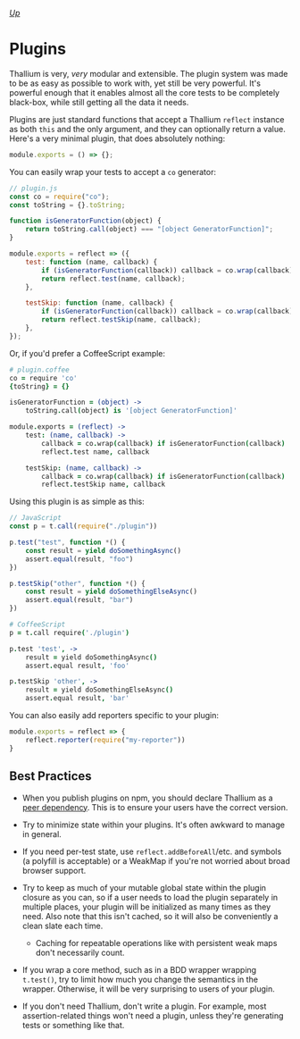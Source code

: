 *[Up](./README.md)*

# Plugins

Thallium is very, *very* modular and extensible. The plugin system was made to be as easy as possible to work with, yet still be very powerful. It's powerful enough that it enables almost all the core tests to be completely black-box, while still getting all the data it needs.

Plugins are just standard functions that accept a Thallium `reflect` instance as both `this` and the only argument, and they can optionally return a value. Here's a very minimal plugin, that does absolutely nothing:

```js
module.exports = () => {};
```

You can easily wrap your tests to accept a `co` generator:

```js
// plugin.js
const co = require("co");
const toString = {}.toString;

function isGeneratorFunction(object) {
    return toString.call(object) === "[object GeneratorFunction]";
}

module.exports = reflect => ({
    test: function (name, callback) {
        if (isGeneratorFunction(callback)) callback = co.wrap(callback);
        return reflect.test(name, callback);
    },

    testSkip: function (name, callback) {
        if (isGeneratorFunction(callback)) callback = co.wrap(callback);
        return reflect.testSkip(name, callback);
    },
});
```

Or, if you'd prefer a CoffeeScript example:

```coffee
# plugin.coffee
co = require 'co'
{toString} = {}

isGeneratorFunction = (object) ->
    toString.call(object) is '[object GeneratorFunction]'

module.exports = (reflect) ->
    test: (name, callback) ->
        callback = co.wrap(callback) if isGeneratorFunction(callback)
        reflect.test name, callback

    testSkip: (name, callback) ->
        callback = co.wrap(callback) if isGeneratorFunction(callback)
        reflect.testSkip name, callback
```

Using this plugin is as simple as this:

```js
// JavaScript
const p = t.call(require("./plugin"))

p.test("test", function *() {
    const result = yield doSomethingAsync()
    assert.equal(result, "foo")
})

p.testSkip("other", function *() {
    const result = yield doSomethingElseAsync()
    assert.equal(result, "bar")
})
```

```coffee
# CoffeeScript
p = t.call require('./plugin')

p.test 'test', ->
    result = yield doSomethingAsync()
    assert.equal result, 'foo'

p.testSkip 'other', ->
    result = yield doSomethingElseAsync()
    assert.equal result, 'bar'
```

You can also easily add reporters specific to your plugin:

```js
module.exports = reflect => {
    reflect.reporter(require("my-reporter"))
}
```

## Best Practices

- When you publish plugins on npm, you should declare Thallium as a [peer dependency](https://docs.npmjs.com/files/package.json#peerdependencies). This is to ensure your users have the correct version.

- Try to minimize state within your plugins. It's often awkward to manage in general.

- If you need per-test state, use `reflect.addBeforeAll`/etc. and symbols (a polyfill is acceptable) or a WeakMap if you're not worried about broad browser support.

- Try to keep as much of your mutable global state within the plugin closure as you can, so if a user needs to load the plugin separately in multiple places, your plugin will be initialized as many times as they need. Also note that this isn't cached, so it will also be conveniently a clean slate each time.
    - Caching for repeatable operations like with persistent weak maps don't necessarily count.

- If you wrap a core method, such as in a BDD wrapper wrapping `t.test()`, try to limit how much you change the semantics in the wrapper. Otherwise, it will be very surprising to users of your plugin.

- If you don't need Thallium, don't write a plugin. For example, most assertion-related things won't need a plugin, unless they're generating tests or something like that.

